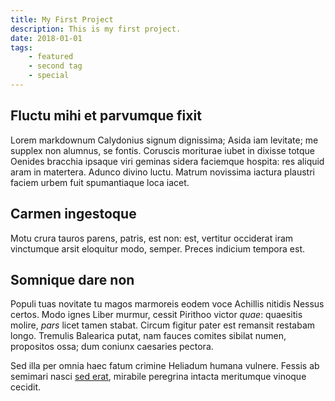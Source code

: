 ```yaml
---
title: My First Project
description: This is my first project.
date: 2018-01-01
tags: 
    - featured
    - second tag
    - special
---
```


## Fluctu mihi et parvumque fixit

Lorem markdownum Calydonius signum dignissima; Asida iam levitate; me supplex non alumnus, se fontis. Coruscis moriturae
iubet in dixisse totque Oenides bracchia ipsaque viri geminas sidera faciemque hospita: res aliquid aram in matertera.
Adunco divino luctu. Matrum novissima iactura plaustri faciem urbem fuit spumantiaque loca iacet.

## Carmen ingestoque

Motu crura tauros parens, patris, est non: est, vertitur occiderat iram vinctumque arsit eloquitur modo, semper. Preces
indicium tempora est.

## Somnique dare non

Populi tuas novitate tu magos marmoreis eodem voce Achillis nitidis Nessus certos. Modo ignes Liber murmur, cessit
Pirithoo victor *quae*: quaesitis molire, *pars* licet tamen stabat. Circum figitur pater est remansit restabam longo.
Tremulis Balearica putat, nam fauces comites sibilat numen, propositos ossa; dum coniunx caesaries pectora.

Sed illa per omnia haec fatum crimine Heliadum humana vulnere. Fessis ab semimari nasci [sed
erat](http://manibuspars.org/ante-raptaque), mirabile peregrina intacta meritumque vinoque cecidit.
